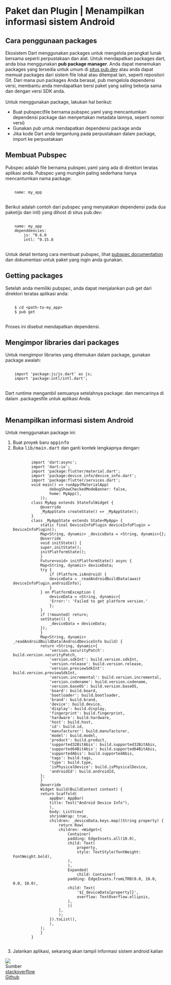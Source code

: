 <h1>Paket dan Plugin | Menampilkan informasi sistem Android</h1>
<h2>Cara penggunaan packages</h2>
Ekosistem Dart menggunakan packages untuk mengelola perangkat lunak bersama seperti perpustakaan dan alat. Untuk
mendapatkan packages dart, anda bisa menggunakan <b>pub package manager</b>. Anda dapat menemukan packages yang
tersedia untuk umum di <a href="https://pub.dev/">situs pub.dev</a> atau anda dapat memuat packages dari sistem file
lokal atau ditempat lain, seperti repositori Git. Dari mana pun packages Anda berasal, pub mengelola dependensi
versi, membantu anda mendapatkan bersi paket yang saling bekerja sama dan dengan versi SDK anda. <br><br>
Untuk menggunakan package, lakukan hal berikut:
<ul>
    <li>Buat pubspec(file bernama pubspec.yaml yang mencantumkan dependensi package dan menyertakan metadata
        lainnya, seperti nomor versi)</li>
    <li>Gunakan pub untuk mendapatkan dependensi package anda</li>
    <li>Jika kode Dart anda tergantung pada perpustakaan dalam package, import ke perpustakaan</li>
</ul>
<h2>Membuat Pubspec</h2>
Pubspec adalah file bernama pubspec.yaml yang ada di direktori teratas aplikasi anda. Pubspec yang mungkin paling
sederhana hanya mencantumkan nama package:
<pre>
<code>
    name: my_app
</code>
</pre>
Berikut adalah contoh dari pubspec yang menyatakan dependensi pada dua paket(js dan intl) yang dihost di situs
pub.dev:
<pre>
<code>
    name: my_app
    dependdencies:
        js: ^0.6.0
        intl: ^0.15.8
</code>
</pre>
Untuk detail tentang cara membuat pubspec, lihat <a href="https://dart.dev/tools/pub/pubspec">pubspec
    documentation</a> dan dokumentasi untuk paket yang ingin anda gunakan.
<h2>Getting packages</h2>
Setelah anda memiliki pubspec, anda dapat menjalankan pub get dari direktori teratas aplikasi anda:
<pre>
<code>
    $ cd &lt;path-to-my_app&gt;
    $ pub get
</code>
</pre>
Proses ini disebut mendapatkan dependensi.
<h2>Mengimpor libraries dari packages</h2>
Untuk mengimpor libraries yang ditemukan dalam package, gunakan package awalah:
<pre>
<code>
    import 'package:js/js.dart' as js;
    import 'package:intl/intl.dart';
</code>
</pre>
Dart runtime mengambil semuanya setelahnya package: dan mencarinya di dalam .packagesfile untuk aplikasi Anda.
<br><br>
<h2>Menampilkan informasi sistem Android</h2>
Untuk menggunakan package ini:
<ol>
    <li>Buat proyek baru <kbd>appinfo</kbd></li>
    <li>Buka <kbd>lib/main.dart</kbd> dan ganti kontek lengkapnya dengan:</li>
    <pre>
    <code>
        import 'dart:async';
        import 'dart:io';
        import 'package:flutter/material.dart';
        import 'package:device_info/device_info.dart';
        import 'package:flutter/services.dart';
        void main() => runApp(MaterialApp(
                debugShowCheckedModeBanner: false,
                home: MyApp(),
            ));
        class MyApp extends StatefulWidget {
            @override
            _MyAppState createState() => _MyAppState();
        }
        class _MyAppState extends State&lt;MyApp&gt; {
            static final DeviceInfoPlugin deviceInfoPlugin = DeviceInfoPlugin();
            Map&lt;String, dynamic&gt; _deviceData = &lt;String, dynamic&gt;{};
            @override
            void initState() {
            super.initState();
            initPlatformState();
            }
            Future&lt;void&gt; initPlatformState() async {
            Map&lt;String, dynamic&gt; deviceData;
            try {
                if (Platform.isAndroid) {
                deviceData = _readAndroidBuildData(await deviceInfoPlugin.androidInfo);
                }
            } on PlatformException {
                deviceData = &lt;String, dynamic&gt;{
                'Error:': 'Failed to get platform version.'
                };
            }
            if (!mounted) return;
            setState(() {
                _deviceData = deviceData;
            });
            }
            Map&lt;String, dynamic&gt; _readAndroidBuildData(AndroidDeviceInfo build) {
            return &lt;String, dynamic&gt;{
                'version.securityPatch': build.version.securityPatch,
                'version.sdkInt': build.version.sdkInt,
                'version.release': build.version.release,
                'version.previewSdkInt': build.version.previewSdkInt,
                'version.incremental': build.version.incremental,
                'version.codename': build.version.codename,
                'version.baseOS': build.version.baseOS,
                'board': build.board,
                'bootloader': build.bootloader,
                'brand': build.brand,
                'device': build.device,
                'display': build.display,
                'fingerprint': build.fingerprint,
                'hardware': build.hardware,
                'host': build.host,
                'id': build.id,
                'manufacturer': build.manufacturer,
                'model': build.model,
                'product': build.product,
                'supported32BitAbis': build.supported32BitAbis,
                'supported64BitAbis': build.supported64BitAbis,
                'supportedAbis': build.supportedAbis,
                'tags': build.tags,
                'type': build.type,
                'isPhysicalDevice': build.isPhysicalDevice,
                'androidId': build.androidId,
            };
            }
            @override
            Widget build(BuildContext context) {
            return Scaffold(
                appBar: AppBar(
                title: Text("Android Device Info"),
                ),
                body: ListView(
                shrinkWrap: true,
                children: _deviceData.keys.map((String property) {
                    return Row(
                    children: &lt;Widget&gt;[
                        Container(
                        padding: EdgeInsets.all(10.0),
                        child: Text(
                            property,
                            style: TextStyle(fontWeight: FontWeight.bold),
                        ),
                        ),
                        Expanded(
                            child: Container(
                        padding: EdgeInsets.fromLTRB(0.0, 10.0, 0.0, 10.0),
                        child: Text(
                            '${_deviceData[property]}',
                            overflow: TextOverflow.ellipsis,
                        ),
                        ))
                    ],
                    );
                }).toList(),
                ),
            );
            }
        }                        
    </code>
</pre>
    <li>Jalankan aplikasi, sekarang akan tampil informasi sistem android kalian</li>
</ol>
<img src="img/1.png">
<br>
Sumber
<br>
<a href="https://stackoverflow.com/questions/45300661/how-to-check-the-device-os-version-from-flutter">stackoverflow</a>
<br>
<a href="https://github.com/flutter/plugins/blob/master/packages/device_info/example/lib/main.dart">Github</a>

